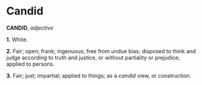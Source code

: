 # Candid

**CANDID**, _adjective_

**1.** White.

**2.** Fair; open; frank; ingenuous; free from undue bias; disposed to think and judge according to truth and justice, or without partiality or prejudice; applied to persons.

**3.** Fair; just; impartial; applied to things; as a _candid_ view, or construction.